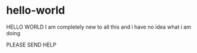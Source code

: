 # hello-world
HELLO WORLD
I am completely new to all this and i have no idea what i am doing 


PLEASE SEND HELP
